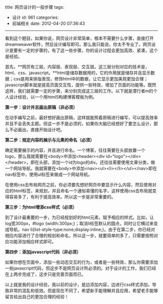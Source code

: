 title: 网页设计的一般步骤
tags:
  - 设计
id: 961
categories:
  - 前端相关
date: 2012-04-20 07:36:43
---

看到这个题目，如果你说，网页设计非常简单，根本不需要什么步骤，直接打开dreamweaver软件，然后设计编写即可。那么我只能说，你太不专业了。网页设计是要有一定的步骤的，有了这一些步骤，你的设计过程会更加高效、紧凑，这个是经验。

首先，**网页有三层，内容层、表现层、交互层。这三层分别对应的技术是，html、css、javascript。**html是储存数据用的，它的作用就是储存并且显示数据；css是用来排版表现，修饰html中的数据，让它显示更加美观更加合理；javascript脚本就是提高页面交互性，提供一些特效，增加了页面的功能等。既然这样，我们就需要一定的步骤，来分别完成这三层的工作。以下就是潜行者m的个人设计经验，以一个用html5构建博客模板为例。

**第一步：设计并且画出原稿（非必须）**

在动手编写之前，最好想好画出原稿，这样就能照着原稿进行编写，可以提高效率并且不会丢失主题。但这一步不是必须的，如果你大脑已经想好了要怎么设计，那么不必画出，直接开始设计吧。

**第二步：规定内容的展示与元素的命名（必须）**

确定需要展示的内容，并且进行命名。一个博客，往往需要在头部放置一个logo，那么我就需要在&lt;body&gt;中添加&lt;header&gt;&lt;div id="logo"&gt;&lt;/div&gt;&lt;/header&gt;，即在头部，添加一个id为logo的div。还往往需要使用文章分类，做一个网站导航，我就需要在&lt;body&gt;中添加&lt;nav&gt;&lt;ul&gt;&lt;li&gt;&lt;/li&gt;&lt;/ul&gt;&lt;/nav&gt;即在nav标签中，使用ul标签来做成一个网站导航。

在使用css去布局网页之前，你必须要先想好网页中要显示什么内容，然后使用对应的html标签，来规划，并且命名一个通俗易懂的名字，这样使用css去布局就变得容易多了，有利于提高效率。所以这一步是非常重要的。

**第三步：为html增添css样式（必须）**

到了设计最重要的一步，为已经规划好的html元素，赋予相应的样式。比如，让log宽300px，#logo {width:300px;}；取消li标签默认的圆点，同时让它横过来变成导航，nav li{list-style-type:none;display:inline;}。由于在第二步，你已经对相应内容进行了合理的规划和命名，所以这一步，就要简单的多了，只需要按照对应功能添加相应样式即可。

**第四步：添加javascript代码（非必须）**

如果你想在页面中，添加一些动态交互的行为，或者是一些特效，那么你需要添加一些javascript代码，但这步不是网页设计所必须的。对于设计的工作，我们已经在上两步完成了，这步只是完善页面而已。

以上就是我的设计经验，我以前的设计，是边添加内容，边进行css样式添加，导致非常的混乱和低效。但是现在不同了，希望新手能理解并且应用，希望老手能够留言给出自己的更加合理的经验！